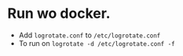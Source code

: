 
# Run wo docker.

- Add `logrotate.conf` to `/etc/logrotate.conf`
- To run on `logrotate -d /etc/logrotate.conf -f`
